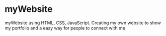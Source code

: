 # myWebsite
myWebsite using HTML, CSS, JavaScript.
Creating my own website to show my portfolio and a easy way for people to connect with me
